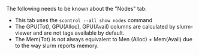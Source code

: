 The following needs to be known about the "Nodes" tab:
 - This tab uses the `scontrol --all show nodes` command
 - The GPU(Tot), GPU(Alloc), GPU(Avail) columns are calculated by slurm-viewer and are not tags available by default.
 - The Mem(Tot) is not always equivalent to Men (Alloc) + Mem(Avail) due to the way slurm reports memory.